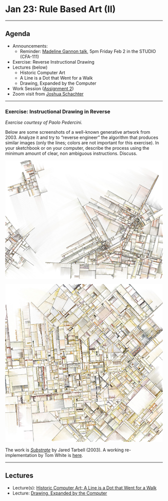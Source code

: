 # Jan 23: Rule Based Art (II)

---

## Agenda

* Announcements: 
	* Reminder: [Madeline Gannon talk](https://studioforcreativeinquiry.org/events/breathing-life-into-machines), 5pm Friday Feb 2 in the STUDIO (CFA-111)
* Exercise: Reverse Instructional Drawing
* Lectures (below)
	* Historic Computer Art
	* A Line is a Dot that Went for a Walk
	* Drawing, Expanded by the Computer
* Work Session ([Assignment 2](../../../assignments/2024/02_rule_based_art/README.md))
* Zoom visit from [Joshua Schachter](https://www.inverse.com/input/culture/tiktok-robotsdraw-joshua-schachter-art)

---


### Exercise: Instructional Drawing in Reverse

*Exercise courtesy of Paolo Pedercini.*

Below are some screenshots of a well-known generative artwork from 2003. Analyze it and try to “reverse engineer” the algorithm that produces similar images (only the lines; colors are not important for this exercise). In your sketchbook or on your computer, describe the process using the minimum amount of clear, non ambiguous instructions. Discuss.

![tarbell-2.jpg](img/tarbell-2.jpg)

![tarbell-1.jpg](img/tarbell-1.jpg)

The work is [*Substrate*](http://www.complexification.net/gallery/machines/substrate/) by Jared Tarbell (2003). A working re-implementation by Tom White is [here](https://dribnet.github.io/substrate/).

---

## Lectures

* Lecture(s): [Historic Computer Art; A Line is a Dot that Went for a Walk](https://courses.ideate.cmu.edu/60-428/f2021/daily-notes/09-01-lines-and-svgs/)
* Lecture: [Drawing, Expanded by the Computer](https://github.com/golanlevin/lectures/tree/master/lecture_drawing) 

